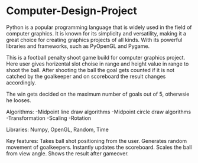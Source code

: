 # Computer-Design-Project
Python is a popular programming language that is widely used in the field of computer graphics. It is known for its simplicity and versatility, making it a great choice for creating graphics projects of all kinds. With its powerful libraries and frameworks, such as PyOpenGL and Pygame.

This is a football penalty shoot game build for computer graphics project. Here user gives horizental slot choise in range and height value in range to shoot the ball. After shooting the ball the goal gets counted if it is not catched by the goalkeeper and on scoreboard the result changes accordingly.

The win gets decided on the maximum number of goals out of 5, otherwsie he looses.

Algorithms:
-Midpoint line draw algorithms
-Midpoint circle draw algorithms
-Transformation
-Scaling
-Rotation



Libraries: Numpy, OpenGL, Random, Time


Key features:
Takes ball shot positioning from the user.
Generates random movement of goalkeepers.
Instantly updates the scoreboard.
Scales the ball from view angle.
Shows the result after gameover.
